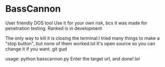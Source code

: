# BassCannon
User friendly DOS tool
Use it for your own risk, bcs it was made for penetration testing.
Ranked is in development

The only way to kill it is closing the terminal.I tried many things to make a "stop button", but none of them worked.lol
It's open source so you can change it if you want.
git gud

usage:
  python basscannon.py
  Enter the target url, and done!
lol

